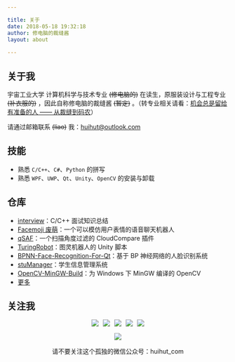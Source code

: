 ```yaml
---

title: 关于
date: 2018-05-18 19:32:18
author: 修电脑的裁缝酱
layout: about
	
---
```


<style>
.about-img{display:inline-block;}
.about-a{border:0; margin: 0 5px}
.about-div{text-align:center; margin:0 auto; margin-top: 15px}
</style>


## 关于我

宇宙工业大学 计算机科学与技术专业 ~~(修电脑的)~~ 在读生，原服装设计与工程专业 ~~(补衣服的)~~ ，因此自称修电脑的裁缝酱 ~~(暂定)~~ 。（转专业相关请看：[机会总是留给有准备的人 —— 从裁缝到码农](https://blog.huihut.com/2017/06/14/ChanceLeftPerson/)）

请通过邮箱联系 ~~(liao)~~ 我：<huihut@outlook.com>

## 技能

* 熟悉 `C/C++`、`C#`、`Python` 的拼写
* 熟悉 `WPF`、`UWP`、`Qt`、`Unity`、`OpenCV` 的安装与卸载

## 仓库

* [interview](https://github.com/huihut/interview)：C/C++ 面试知识总结
* [Facemoji 废萌](https://github.com/huihut/Facemoji)：一个可以模仿用户表情的语音聊天机器人
* [qSAF](https://github.com/huihut/qSAF)：一个扫描角度过滤的 CloudCompare 插件
* [TuringRobot](https://github.com/huihut/TuringRobot)：图灵机器人的 Unity 脚本
* [BPNN-Face-Recognition-For-Qt](https://github.com/PAC-P2P/BPNN-Face-Recognition-For-Qt)：基于 BP 神经网络的人脸识别系统
* [stuManager](https://github.com/huihut/stuManager)：学生信息管理系统
* [OpenCV-MinGW-Build](https://github.com/huihut/OpenCV-MinGW-Build)：为 Windows 下 MinGW 编译的 OpenCV
* [更多](https://github.com/huihut?tab=repositories)

## 关注我

<div class="about-div"><a class="about-a" href="https://blog.huihut.com"><img class="about-img" src="http://huihut-img.oss-cn-shenzhen.aliyuncs.com/blog.png"/></a><a class="about-a" href="http://blog.csdn.net/huihut"><img class="about-img" src="http://huihut-img.oss-cn-shenzhen.aliyuncs.com/csdn.png"/></a><a class="about-a" href="https://github.com/huihut"><img class="about-img" src="http://huihut-img.oss-cn-shenzhen.aliyuncs.com/github.png"/></a><a class="about-a" href="https://www.zhihu.com/people/huihut"><img class="about-img" src="http://huihut-img.oss-cn-shenzhen.aliyuncs.com/zhihu.png"/></a><a class="about-a" href="mailto:huihut@outlook.com"><img class="about-img" src="http://huihut-img.oss-cn-shenzhen.aliyuncs.com/mail.png"/></a></div>

<div class="about-div"><img class="about-img" src="http://huihut-img.oss-cn-shenzhen.aliyuncs.com/qrcode_wechat_huihut_8cm.jpg"/></div>

<div class="about-div">请不要关注这个孤独的微信公众号：huihut_com</div>
